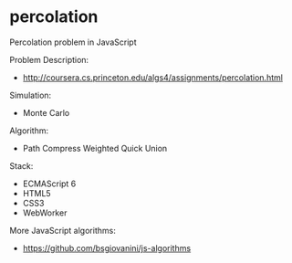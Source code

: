 # percolation
Percolation problem in JavaScript

Problem Description: 
- http://coursera.cs.princeton.edu/algs4/assignments/percolation.html

Simulation: 
- Monte Carlo

Algorithm: 
- Path Compress Weighted Quick Union

Stack:

- ECMAScript 6
- HTML5
- CSS3
- WebWorker

More JavaScript algorithms:
- https://github.com/bsgiovanini/js-algorithms

